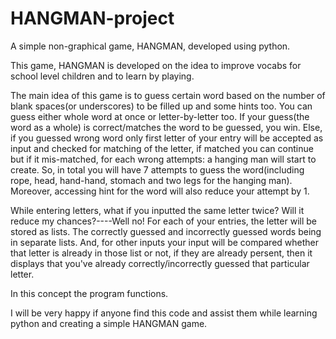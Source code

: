# HANGMAN-project
A simple non-graphical game, HANGMAN, developed using python.

This game, HANGMAN is developed on the idea to improve vocabs for school level children and to learn by playing. 

The main idea of this game is to guess certain word based on the number of blank spaces(or underscores) to be filled up and some hints too. You can guess either whole word at once or letter-by-letter too. If your guess(the word as a whole) is correct/matches the word to be guessed, you win. Else, if you guessed wrong word only first letter of your entry will be accepted as input and checked for matching of the letter, if matched you can continue but if it mis-matched, for each wrong attempts: a hanging man will start to create. So, in total you will have 7 attempts to guess the word(including rope, head, hand-hand, stomach and two legs   for the hanging man). Moreover, accessing hint for the word will also reduce your attempt by 1.

While entering letters, what if you inputted the same letter twice? Will it reduce my chances?----Well no! For each of your entries, the letter will be stored as lists. The correctly guessed and incorrectly guessed words being in separate lists. And, for other inputs your input will be compared whether that letter is already in those list or not, if they are already persent, then it displays that you've already correctly/incorrectly guessed that particular letter.

In this concept the program functions.

I will be very happy if anyone find this code and assist them while learning python and creating a simple HANGMAN game.
